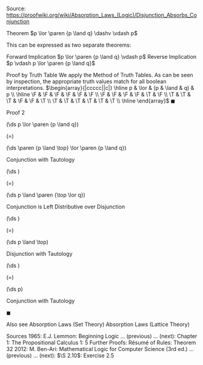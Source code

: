 # 

Source: https://proofwiki.org/wiki/Absorption_Laws_(Logic)/Disjunction_Absorbs_Conjunction



Theorem
$p \lor \paren {p \land q} \dashv \vdash p$

This can be expressed as two separate theorems:

Forward Implication
$p \lor \paren {p \land q} \vdash p$
Reverse Implication
$p \vdash p \lor \paren {p \land q}$


Proof by Truth Table
We apply the Method of Truth Tables.
As can be seen by inspection, the appropriate truth values match for all boolean interpretations.
$\begin{array}{|ccccc||c|} \hline
p & \lor & (p & \land & q) & p \\
\hline
\F & \F & \F & \F & \F & \F \\
\F & \F & \F & \F & \T & \F \\
\T & \T & \T & \F & \F & \T \\
\T & \T & \T & \T & \T & \T \\
\hline
\end{array}$
$\blacksquare$


Proof 2













\(\ds p \lor \paren {p \land q}\)

\(=\)







\(\ds \paren {p \land \top} \lor \paren {p \land q}\)





Conjunction with Tautology














\(\ds \)

\(=\)







\(\ds p \land \paren {\top \lor q}\)





Conjunction is Left Distributive over Disjunction














\(\ds \)

\(=\)







\(\ds p \land \top\)





Disjunction with Tautology














\(\ds \)

\(=\)







\(\ds p\)





Conjunction with Tautology



$\blacksquare$


Also see
Absorption Laws (Set Theory)
Absorption Laws (Lattice Theory)


Sources
1965: E.J. Lemmon: Beginning Logic ... (previous) ... (next): Chapter $1$: The Propositional Calculus $1$: $5$ Further Proofs: Résumé of Rules: Theorem $32$
2012: M. Ben-Ari: Mathematical Logic for Computer Science (3rd ed.) ... (previous) ... (next): $\S 2.10$: Exercise $2.5$




